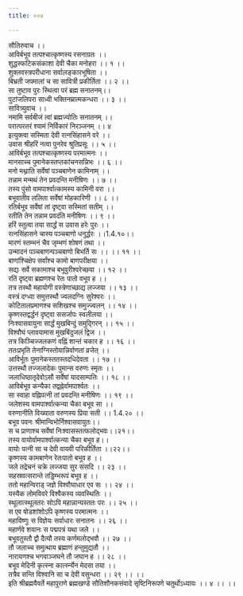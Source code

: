 ```yaml
---
title: ००४

---
```

सौतिरुवाच ।।  
आविर्बभूव तत्पश्चात्कृष्णस्य रसनाग्रतः ।।  
शुद्धस्फटिकसंकाशा देवी चैका मनोहरा ।। १ ।।  
शुक्लवस्त्रपरीधाना सर्वालङ्कारभूषिता ।।  
बिभ्रती जपमालां च सा सावित्री प्रकीर्तिता ।। २ ।।  
सा तुष्टाव पुरः स्थित्वा परं ब्रह्म सनातनम्।।  
पुटांजलिपरा साध्वी भक्तिनम्रात्मकन्धरा ।। ३ ।।  
सावित्र्युवाच ।।  
नमामि सर्वबीजं त्वां ब्रह्मज्योतिः सनातनम् ।।  
परात्परतरं श्यामं निर्विकारं निरञ्जनम् ।। ४  
इत्युक्त्वा सस्मिता देवी रत्नसिंहासने वरे ।।  
उवास श्रीहरिं नत्वा पुनरेव श्रुतिप्रसूः ।। ५ ।।  
आविर्बभूव तत्पश्चात्कृष्णस्य परमात्मनः ।।  
मानसाच्च पुमानेकस्तप्तकांचनसन्निभः ।। ६ ।।  
मनो मथ्नाति सर्वेषां पञ्चबाणेन कामिनाम् ।।  
तन्नाम मन्मथं तेन प्रवदन्ति मनीषिणः ।। ७ ।।  
तस्य पुंसो वामपार्श्वात्कामस्य कामिनी वरा ।।  
बभूवातीव ललिता सर्वेषां मोहकारिणी ।। ८ ।।  
रतिर्बभूव सर्वेषां तां दृष्ट्वा सस्मितां सतीम् ।।  
रतीति तेन तन्नाम प्रवदंति मनीषिणः ।। ९ ।।  
हरिं स्तुत्वा तया सार्द्धं स उवास हरेः पुरः ।।  
रत्नसिंहासने चास्य पञ्चबाणो धनुर्द्धरः ।।1.4.१०।।  
मारणं स्तम्भनं चैव जृम्भणं शोषणं तथा ।।  
उन्मादनं पञ्चबाणन्पञ्चबाणो बिभर्ति सः ।। ।। ११ ।।  
बाणांश्चिक्षेप सर्वांश्च कामो बाणपरीक्षया ।।  
सद्यः सर्वे सकामाश्च बभूवुरीश्वरेच्छया ।। १२ ।।  
रतिं दृष्ट्वा ब्रह्मणश्च रेतः पातो वभूव ह ।।  
तत्र तस्थौ महायोगी वस्त्रेणाच्छाद्य लज्जया ।। १३ ।।  
वस्त्रं दग्ध्वा समुत्तस्थौ ज्वलदग्निः सुरेश्वरः ।।  
कोटितालप्रमाणश्च सशिखश्च समुज्ज्वलन् ।। १४ ।।  
कृष्णस्तद्वर्द्धनं दृष्ट्वा ससर्जापः स्वलीलया ।।  
निःश्वासवायुना सार्द्धं मुखबिन्दुं समुद्गिरन् ।। १५ ।।  
विश्वौघं प्लावयामास मुखबिंदुजलं द्विज ।।  
तत्र किञ्चिज्जलकणं वह्निं शान्तं चकार ह ।। १६ ।।  
ततःप्रभृति तेनाग्निस्तोयान्निर्वाणतां व्रजेत् ।।  
आविर्भूतः पुमानेकस्ततस्तदधिदेवता ।। १७ ।।  
उत्तस्थौ तज्जलादेकः पुमान्स वरुणः स्मृतः ।।  
जलाधिष्ठातृदेवोऽसौ सर्वेषां यादसाम्पतिः ।। १८ ।।  
आविर्बभूव कन्यैका तद्वह्नेर्वामपार्श्वतः ।।  
सा स्वाहा वह्निपत्नी तां प्रवदन्ति मनीषिणः ।। १९ ।।  
जलेशस्य वामपार्श्वात्कन्या चैका बभूव सा ।।  
वरुणानीति विख्याता वरुणस्य प्रिया सती ।। 1.4.२० ।।  
बभूव पवनः श्रीमान्विभोर्निश्वासवायुतः।।  
स च प्राणाश्च सर्वेषां निःश्वासस्तत्फलोद्भवः।।२१।।  
तस्य वायोर्वामपार्श्वात्कन्या चैका बभूव ह।।  
वायोः पत्नी सा च देवी वायवी परिकीर्तिता ।।२२।।  
कृष्णस्य कामबाणेन रेतःपातो बभूव ह ।।  
जले तद्रेचनं चक्रे लज्जया सुर संसदि ।। २३ ।।  
सहस्रवत्सरान्ते तड्डिम्भरूपं बभूव ह ।।  
ततो महान्विराड् जज्ञे विश्वौघाधार एव सः ।। २४ ।।  
यस्यैक लोमविवरे विश्वैकस्य व्यवस्थितिः ।।  
स्थूलात्स्थूलतरः सोऽपि महान्नान्यस्ततः परः ।। २५ ।।  
स एव षोडशांशोऽपि कृष्णस्य परमात्मनः ।।  
महाविष्णुः स विज्ञेयः सर्वाधारः सनातनः ।। २६ ।।  
महार्णवे शयानः स पद्मपत्रं यथा जले ।।  
बभूवतुस्तौ द्वौ दैत्यौ तस्य कर्णमलोद्भवौ ।। २७ ।।  
तौ जलाच्च समुत्थाय ब्रह्माणं हन्तुमुद्यतौ ।।  
नारायणश्च भगवाञ्जघने तौ जघान ह ।। २८ ।।  
बभूव मेदिनी कृत्स्ना कार्त्स्न्येन मेदसा तया ।।  
तत्रैव सन्ति विश्वानि सा च देवी वसुन्धरा ।। २९ ।। ।।  
इति श्रीब्रह्मवैवर्ते महापुराणे ब्रह्मखण्डे सौतिशौनकसंवादे सृष्टिनिरूपणे चतुर्थोऽध्यायः ।। ४ ।। ।।